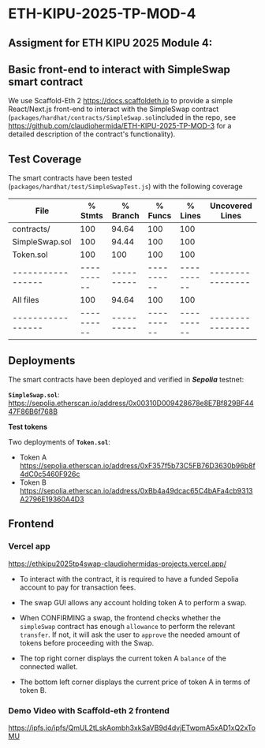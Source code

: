 # ETH-KIPU-2025-TP-MOD-4
## Assigment for ETH KIPU 2025 Module 4:
## Basic front-end to interact with SimpleSwap smart contract

We use Scaffold-Eth 2 <a href=”https://docs.scaffoldeth.io/”>https://docs.scaffoldeth.io</a> to provide a simple React/Next.js front-end to interact with the SimpleSwap contract (`packages/hardhat/contracts/SimpleSwap.sol`included in the repo, see 
<a href="https://github.com/claudiohermida/ETH-KIPU-2025-TP-MOD-3"> https://github.com/claudiohermida/ETH-KIPU-2025-TP-MOD-3 </a> for a detailed description of the contract's functionality).

## Test Coverage

The smart contracts have been tested (`packages/hardhat/test/SimpleSwapTest.js`) with the following coverage


File             |  % Stmts | % Branch |  % Funcs |  % Lines |Uncovered Lines |
-----------------|----------|----------|----------|----------|----------------|
 contracts/      |      100 |    94.64 |      100 |      100 |                |
  SimpleSwap.sol |      100 |    94.44 |      100 |      100 |                |
  Token.sol      |      100 |      100 |      100 |      100 |                |
-----------------|----------|----------|----------|----------|----------------|
All files        |      100 |    94.64 |      100 |      100 |                |
-----------------|----------|----------|----------|----------|----------------|

## Deployments

The smart contracts have been deployed and verified in ***Sepolia*** testnet:

  **`SimpleSwap.sol`**:
  <a href="https://sepolia.etherscan.io/address/0x00310D009428678e8E7Bf829BF4447F86B6f768B">https://sepolia.etherscan.io/address/0x00310D009428678e8E7Bf829BF4447F86B6f768B</a>

__Test tokens__

Two deployments of **`Token.sol`**:
- Token A
  <a href="https://sepolia.etherscan.io/address/0xF357f5b73C5FB76D3630b96b8f4dC0c5460F926c">https://sepolia.etherscan.io/address/0xF357f5b73C5FB76D3630b96b8f4dC0c5460F926c</a>
- Token B
  <a href="https://sepolia.etherscan.io/address/0xBb4a49dcac65C4bAFa4cb9313A2796E19360A4D3">https://sepolia.etherscan.io/address/0xBb4a49dcac65C4bAFa4cb9313A2796E19360A4D3</a>

## Frontend

### Vercel app
<a href="https://ethkipu2025tp4swap-claudiohermidas-projects.vercel.app/">https://ethkipu2025tp4swap-claudiohermidas-projects.vercel.app/</a>






- To interact with the contract, it is required to have a funded Sepolia account to pay for transaction fees.
  
- The swap GUI allows any account holding token A to perform a swap. 
  
- When CONFIRMING a swap, the frontend checks whether the `simpleSwap` contract has enough `allowance` to perform the relevant `transfer`. If not, it will ask the user to `approve` the needed amount of tokens before proceeding with the Swap. 
  
- The top right corner displays the current token A `balance` of the connected wallet. 
  
- The bottom left corner displays the current price of token A in terms of token B. 



### Demo Video with Scaffold-eth 2 frontend

<a href="https://ipfs.io/ipfs/QmUL2tLskAombh3xkSaVB9d4dvjETwpmA5xAD1xQ2xToMU">https://ipfs.io/ipfs/QmUL2tLskAombh3xkSaVB9d4dvjETwpmA5xAD1xQ2xToMU</a>